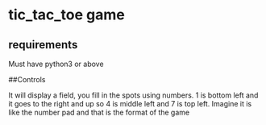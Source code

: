 # tic_tac_toe game

## requirements

Must have python3 or above

##Controls

It will display a field, you fill in the spots using numbers. 1 is bottom left and it goes to the right and up so 4 is middle left and 7 is top left. Imagine it is like the number pad and that is the format of the game


